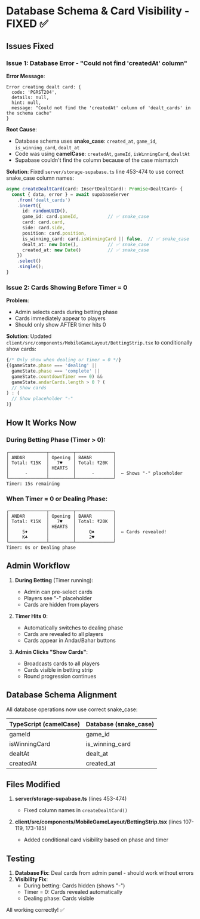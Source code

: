 # Database Schema & Card Visibility - FIXED ✅

## Issues Fixed

### Issue 1: Database Error - "Could not find 'createdAt' column"

**Error Message**:
```
Error creating dealt card: {
  code: 'PGRST204',
  details: null,
  hint: null,
  message: "Could not find the 'createdAt' column of 'dealt_cards' in the schema cache"
}
```

**Root Cause**:
- Database schema uses **snake_case**: `created_at`, `game_id`, `is_winning_card`, `dealt_at`
- Code was using **camelCase**: `createdAt`, `gameId`, `isWinningCard`, `dealtAt`
- Supabase couldn't find the column because of the case mismatch

**Solution**:
Fixed `server/storage-supabase.ts` line 453-474 to use correct snake_case column names:

```typescript
async createDealtCard(card: InsertDealtCard): Promise<DealtCard> {
  const { data, error } = await supabaseServer
    .from('dealt_cards')
    .insert({
      id: randomUUID(),
      game_id: card.gameId,           // ✅ snake_case
      card: card.card,
      side: card.side,
      position: card.position,
      is_winning_card: card.isWinningCard || false,  // ✅ snake_case
      dealt_at: new Date(),           // ✅ snake_case
      created_at: new Date()          // ✅ snake_case
    })
    .select()
    .single();
}
```

### Issue 2: Cards Showing Before Timer = 0

**Problem**:
- Admin selects cards during betting phase
- Cards immediately appear to players
- Should only show AFTER timer hits 0

**Solution**:
Updated `client/src/components/MobileGameLayout/BettingStrip.tsx` to conditionally show cards:

```typescript
{/* Only show when dealing or timer = 0 */}
{(gameState.phase === 'dealing' || 
  gameState.phase === 'complete' || 
  gameState.countdownTimer === 0) && 
  gameState.andarCards.length > 0 ? (
  // Show cards
) : (
  // Show placeholder "-"
)}
```

## How It Works Now

### During Betting Phase (Timer > 0):
```
┌──────────────┬─────────┬──────────────┐
│ ANDAR        │ Opening │ BAHAR        │
│ Total: ₹15K  │   7♥    │ Total: ₹20K  │
│              │ HEARTS  │              │
│      -       │         │      -       │  ← Shows "-" placeholder
└──────────────┴─────────┴──────────────┘
Timer: 15s remaining
```

### When Timer = 0 or Dealing Phase:
```
┌──────────────┬─────────┬──────────────┐
│ ANDAR        │ Opening │ BAHAR        │
│ Total: ₹15K  │   7♥    │ Total: ₹20K  │
│              │ HEARTS  │              │
│     5♦       │         │     Q♠       │  ← Cards revealed!
│     K♣       │         │     2♥       │
└──────────────┴─────────┴──────────────┘
Timer: 0s or Dealing phase
```

## Admin Workflow

1. **During Betting** (Timer running):
   - Admin can pre-select cards
   - Players see "-" placeholder
   - Cards are hidden from players

2. **Timer Hits 0**:
   - Automatically switches to dealing phase
   - Cards are revealed to all players
   - Cards appear in Andar/Bahar buttons

3. **Admin Clicks "Show Cards"**:
   - Broadcasts cards to all players
   - Cards visible in betting strip
   - Round progression continues

## Database Schema Alignment

All database operations now use correct snake_case:

| TypeScript (camelCase) | Database (snake_case) |
|------------------------|----------------------|
| gameId                 | game_id              |
| isWinningCard         | is_winning_card      |
| dealtAt               | dealt_at             |
| createdAt             | created_at           |

## Files Modified

1. **server/storage-supabase.ts** (lines 453-474)
   - Fixed column names in `createDealtCard()`
   
2. **client/src/components/MobileGameLayout/BettingStrip.tsx** (lines 107-119, 173-185)
   - Added conditional card visibility based on phase and timer

## Testing

1. **Database Fix**: Deal cards from admin panel - should work without errors
2. **Visibility Fix**: 
   - During betting: Cards hidden (shows "-")
   - Timer = 0: Cards revealed automatically
   - Dealing phase: Cards visible

All working correctly! ✅
